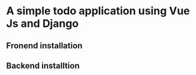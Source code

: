 # A simple todo application using Vue Js and Django

## Fronend installation

## Backend installtion
